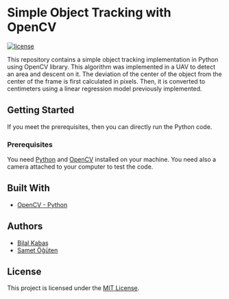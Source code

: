 # Simple Object Tracking with OpenCV
[![license](https://img.shields.io/badge/license-MIT-%23F65314?style=flat-square)](LICENSE)

This repository contains a simple object tracking implementation in Python using OpenCV library. This algorithm was implemented in a UAV to detect an area and descent on it. The deviation of the center of the object from the center of the frame is first calculated in pixels. Then, it is converted to centimeters using a linear regression model previously implemented.

## Getting Started
If you meet the prerequisites, then you can directly run the Python code.

### Prerequisites
You need [Python](https://www.python.org/downloads/) and [OpenCV](https://pypi.org/project/opencv-python/) installed on your machine. You need also a camera attached to your computer to test the code.

## Built With

* [OpenCV - Python](https://pypi.org/project/opencv-python/)

## Authors
* [Bilal Kabaş](https://github.com/bilalkabas/)
* [Samet Öğüten](https://github.com/sametoguten/)

## License

This project is licensed under the [MIT License](LICENSE).
